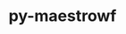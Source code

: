 ---
title: "py-maestrowf"
layout: cache
categories: [package, develop]
meta: {"versions": ["1.1.9"], "compilers": ["gcc@=7.5.0"], "oss": ["ubuntu18.04"], "platforms": ["linux"], "targets": ["x86_64_v3"], "stacks": ["radiuss", "root"], "num_specs": 26, "num_specs_by_stack": {"radiuss": 26, "root": 26}}
spec_details: [{"hash": "sau4oqvxm5a7h5v5efvilhwr3plgpb7g", "compiler": "gcc@=7.5.0", "versions": ["1.1.9"], "os": "ubuntu18.04", "platform": "linux", "target": "x86_64_v3", "variants": ["build_system=python_pip"], "stacks": ["radiuss", "root"], "size": "-", "tarball": "https://binaries.spack.io/develop/build_cache/linux-ubuntu18.04-x86_64_v3/gcc-7.5.0/py-maestrowf-1.1.9/linux-ubuntu18.04-x86_64_v3-gcc-7.5.0-py-maestrowf-1.1.9-sau4oqvxm5a7h5v5efvilhwr3plgpb7g.spack"}, {"hash": "bmslxais6qyhapy5neqep6hwgmvujrha", "compiler": "gcc@=7.5.0", "versions": ["1.1.9"], "os": "ubuntu18.04", "platform": "linux", "target": "x86_64_v3", "variants": ["build_system=python_pip"], "stacks": ["radiuss", "root"], "size": "-", "tarball": "https://binaries.spack.io/develop/build_cache/linux-ubuntu18.04-x86_64_v3/gcc-7.5.0/py-maestrowf-1.1.9/linux-ubuntu18.04-x86_64_v3-gcc-7.5.0-py-maestrowf-1.1.9-bmslxais6qyhapy5neqep6hwgmvujrha.spack"}, {"hash": "j2bay3jhjbokaxh6lzg7x7djxmd5bn2d", "compiler": "gcc@=7.5.0", "versions": ["1.1.9"], "os": "ubuntu18.04", "platform": "linux", "target": "x86_64_v3", "variants": ["build_system=python_pip"], "stacks": ["radiuss", "root"], "size": "-", "tarball": "https://binaries.spack.io/develop/build_cache/linux-ubuntu18.04-x86_64_v3/gcc-7.5.0/py-maestrowf-1.1.9/linux-ubuntu18.04-x86_64_v3-gcc-7.5.0-py-maestrowf-1.1.9-j2bay3jhjbokaxh6lzg7x7djxmd5bn2d.spack"}, {"hash": "4myrfdpl7q552yvyyry74ehjz5elxhit", "compiler": "gcc@=7.5.0", "versions": ["1.1.9"], "os": "ubuntu18.04", "platform": "linux", "target": "x86_64_v3", "variants": ["build_system=python_pip"], "stacks": ["radiuss", "root"], "size": "-", "tarball": "https://binaries.spack.io/develop/build_cache/linux-ubuntu18.04-x86_64_v3/gcc-7.5.0/py-maestrowf-1.1.9/linux-ubuntu18.04-x86_64_v3-gcc-7.5.0-py-maestrowf-1.1.9-4myrfdpl7q552yvyyry74ehjz5elxhit.spack"}, {"hash": "hozjutwhaejezlybqvf5jea3cklunhtw", "compiler": "gcc@=7.5.0", "versions": ["1.1.9"], "os": "ubuntu18.04", "platform": "linux", "target": "x86_64_v3", "variants": ["build_system=python_pip"], "stacks": ["radiuss", "root"], "size": "-", "tarball": "https://binaries.spack.io/develop/build_cache/linux-ubuntu18.04-x86_64_v3/gcc-7.5.0/py-maestrowf-1.1.9/linux-ubuntu18.04-x86_64_v3-gcc-7.5.0-py-maestrowf-1.1.9-hozjutwhaejezlybqvf5jea3cklunhtw.spack"}, {"hash": "my3g5zzask7yudaxgmev2ogkorygi3ns", "compiler": "gcc@=7.5.0", "versions": ["1.1.9"], "os": "ubuntu18.04", "platform": "linux", "target": "x86_64_v3", "variants": ["build_system=python_pip"], "stacks": ["radiuss", "root"], "size": "-", "tarball": "https://binaries.spack.io/develop/build_cache/linux-ubuntu18.04-x86_64_v3/gcc-7.5.0/py-maestrowf-1.1.9/linux-ubuntu18.04-x86_64_v3-gcc-7.5.0-py-maestrowf-1.1.9-my3g5zzask7yudaxgmev2ogkorygi3ns.spack"}, {"hash": "kfls4mkezobl2xv7utrcfgwhebsfkyg5", "compiler": "gcc@=7.5.0", "versions": ["1.1.9"], "os": "ubuntu18.04", "platform": "linux", "target": "x86_64_v3", "variants": ["build_system=python_pip"], "stacks": ["radiuss", "root"], "size": "-", "tarball": "https://binaries.spack.io/develop/build_cache/linux-ubuntu18.04-x86_64_v3/gcc-7.5.0/py-maestrowf-1.1.9/linux-ubuntu18.04-x86_64_v3-gcc-7.5.0-py-maestrowf-1.1.9-kfls4mkezobl2xv7utrcfgwhebsfkyg5.spack"}, {"hash": "cerxcsjfv7gzl47wgk4wn772wjljgkzu", "compiler": "gcc@=7.5.0", "versions": ["1.1.9"], "os": "ubuntu18.04", "platform": "linux", "target": "x86_64_v3", "variants": ["build_system=python_pip"], "stacks": ["radiuss", "root"], "size": "-", "tarball": "https://binaries.spack.io/develop/build_cache/linux-ubuntu18.04-x86_64_v3/gcc-7.5.0/py-maestrowf-1.1.9/linux-ubuntu18.04-x86_64_v3-gcc-7.5.0-py-maestrowf-1.1.9-cerxcsjfv7gzl47wgk4wn772wjljgkzu.spack"}, {"hash": "ny572i6wwtiweon72goa4yoskzcqafys", "compiler": "gcc@=7.5.0", "versions": ["1.1.9"], "os": "ubuntu18.04", "platform": "linux", "target": "x86_64_v3", "variants": ["build_system=python_pip"], "stacks": ["radiuss", "root"], "size": "-", "tarball": "https://binaries.spack.io/develop/build_cache/linux-ubuntu18.04-x86_64_v3/gcc-7.5.0/py-maestrowf-1.1.9/linux-ubuntu18.04-x86_64_v3-gcc-7.5.0-py-maestrowf-1.1.9-ny572i6wwtiweon72goa4yoskzcqafys.spack"}, {"hash": "2hqk2o4ug4cxbfvgzm6t6qldfn5thbdr", "compiler": "gcc@=7.5.0", "versions": ["1.1.9"], "os": "ubuntu18.04", "platform": "linux", "target": "x86_64_v3", "variants": ["build_system=python_pip"], "stacks": ["radiuss", "root"], "size": "-", "tarball": "https://binaries.spack.io/develop/build_cache/linux-ubuntu18.04-x86_64_v3/gcc-7.5.0/py-maestrowf-1.1.9/linux-ubuntu18.04-x86_64_v3-gcc-7.5.0-py-maestrowf-1.1.9-2hqk2o4ug4cxbfvgzm6t6qldfn5thbdr.spack"}, {"hash": "2km3x5eezcnultrz644vpzjrbfgw2xki", "compiler": "gcc@=7.5.0", "versions": ["1.1.9"], "os": "ubuntu18.04", "platform": "linux", "target": "x86_64_v3", "variants": ["build_system=python_pip"], "stacks": ["radiuss", "root"], "size": "-", "tarball": "https://binaries.spack.io/develop/build_cache/linux-ubuntu18.04-x86_64_v3/gcc-7.5.0/py-maestrowf-1.1.9/linux-ubuntu18.04-x86_64_v3-gcc-7.5.0-py-maestrowf-1.1.9-2km3x5eezcnultrz644vpzjrbfgw2xki.spack"}, {"hash": "6vvbcytqvrvk3tw4c6h2uaeqe7owh74e", "compiler": "gcc@=7.5.0", "versions": ["1.1.9"], "os": "ubuntu18.04", "platform": "linux", "target": "x86_64_v3", "variants": ["build_system=python_pip"], "stacks": ["radiuss", "root"], "size": "-", "tarball": "https://binaries.spack.io/develop/build_cache/linux-ubuntu18.04-x86_64_v3/gcc-7.5.0/py-maestrowf-1.1.9/linux-ubuntu18.04-x86_64_v3-gcc-7.5.0-py-maestrowf-1.1.9-6vvbcytqvrvk3tw4c6h2uaeqe7owh74e.spack"}, {"hash": "hjbapwugl7xqalyqkcetwgpd7atfm6fz", "compiler": "gcc@=7.5.0", "versions": ["1.1.9"], "os": "ubuntu18.04", "platform": "linux", "target": "x86_64_v3", "variants": ["build_system=python_pip"], "stacks": ["radiuss", "root"], "size": "-", "tarball": "https://binaries.spack.io/develop/build_cache/linux-ubuntu18.04-x86_64_v3/gcc-7.5.0/py-maestrowf-1.1.9/linux-ubuntu18.04-x86_64_v3-gcc-7.5.0-py-maestrowf-1.1.9-hjbapwugl7xqalyqkcetwgpd7atfm6fz.spack"}, {"hash": "5h6zesks5urrt3hlbfajugoz5wi4ebfc", "compiler": "gcc@=7.5.0", "versions": ["1.1.9"], "os": "ubuntu18.04", "platform": "linux", "target": "x86_64_v3", "variants": ["build_system=python_pip"], "stacks": ["radiuss", "root"], "size": "-", "tarball": "https://binaries.spack.io/develop/build_cache/linux-ubuntu18.04-x86_64_v3/gcc-7.5.0/py-maestrowf-1.1.9/linux-ubuntu18.04-x86_64_v3-gcc-7.5.0-py-maestrowf-1.1.9-5h6zesks5urrt3hlbfajugoz5wi4ebfc.spack"}, {"hash": "3ymeqmyu53cl46ejxftehhb34ol3xf6q", "compiler": "gcc@=7.5.0", "versions": ["1.1.9"], "os": "ubuntu18.04", "platform": "linux", "target": "x86_64_v3", "variants": ["build_system=python_pip"], "stacks": ["radiuss", "root"], "size": "-", "tarball": "https://binaries.spack.io/develop/build_cache/linux-ubuntu18.04-x86_64_v3/gcc-7.5.0/py-maestrowf-1.1.9/linux-ubuntu18.04-x86_64_v3-gcc-7.5.0-py-maestrowf-1.1.9-3ymeqmyu53cl46ejxftehhb34ol3xf6q.spack"}, {"hash": "ot3mgap3e6srykvlz2eizws63nucvi5c", "compiler": "gcc@=7.5.0", "versions": ["1.1.9"], "os": "ubuntu18.04", "platform": "linux", "target": "x86_64_v3", "variants": ["build_system=python_pip"], "stacks": ["radiuss", "root"], "size": "-", "tarball": "https://binaries.spack.io/develop/build_cache/linux-ubuntu18.04-x86_64_v3/gcc-7.5.0/py-maestrowf-1.1.9/linux-ubuntu18.04-x86_64_v3-gcc-7.5.0-py-maestrowf-1.1.9-ot3mgap3e6srykvlz2eizws63nucvi5c.spack"}, {"hash": "qpdcwg2pj67wmx3texp5q7qeoygpvaii", "compiler": "gcc@=7.5.0", "versions": ["1.1.9"], "os": "ubuntu18.04", "platform": "linux", "target": "x86_64_v3", "variants": ["build_system=python_pip"], "stacks": ["radiuss", "root"], "size": "-", "tarball": "https://binaries.spack.io/develop/build_cache/linux-ubuntu18.04-x86_64_v3/gcc-7.5.0/py-maestrowf-1.1.9/linux-ubuntu18.04-x86_64_v3-gcc-7.5.0-py-maestrowf-1.1.9-qpdcwg2pj67wmx3texp5q7qeoygpvaii.spack"}, {"hash": "sxcdgudlui4so5xb65jafoljtwey3q4k", "compiler": "gcc@=7.5.0", "versions": ["1.1.9"], "os": "ubuntu18.04", "platform": "linux", "target": "x86_64_v3", "variants": ["build_system=python_pip"], "stacks": ["radiuss", "root"], "size": "-", "tarball": "https://binaries.spack.io/develop/build_cache/linux-ubuntu18.04-x86_64_v3/gcc-7.5.0/py-maestrowf-1.1.9/linux-ubuntu18.04-x86_64_v3-gcc-7.5.0-py-maestrowf-1.1.9-sxcdgudlui4so5xb65jafoljtwey3q4k.spack"}, {"hash": "rscwpuqbanvsxrj6wg2ebdediqinovg2", "compiler": "gcc@=7.5.0", "versions": ["1.1.9"], "os": "ubuntu18.04", "platform": "linux", "target": "x86_64_v3", "variants": ["build_system=python_pip"], "stacks": ["radiuss", "root"], "size": "-", "tarball": "https://binaries.spack.io/develop/build_cache/linux-ubuntu18.04-x86_64_v3/gcc-7.5.0/py-maestrowf-1.1.9/linux-ubuntu18.04-x86_64_v3-gcc-7.5.0-py-maestrowf-1.1.9-rscwpuqbanvsxrj6wg2ebdediqinovg2.spack"}, {"hash": "twefif5op3r6xm5bvg2citz2oc3ts76k", "compiler": "gcc@=7.5.0", "versions": ["1.1.9"], "os": "ubuntu18.04", "platform": "linux", "target": "x86_64_v3", "variants": ["build_system=python_pip"], "stacks": ["radiuss", "root"], "size": "-", "tarball": "https://binaries.spack.io/develop/build_cache/linux-ubuntu18.04-x86_64_v3/gcc-7.5.0/py-maestrowf-1.1.9/linux-ubuntu18.04-x86_64_v3-gcc-7.5.0-py-maestrowf-1.1.9-twefif5op3r6xm5bvg2citz2oc3ts76k.spack"}, {"hash": "tfxn2ulpqvatj3yav5ywwzeqqb2tuzf3", "compiler": "gcc@=7.5.0", "versions": ["1.1.9"], "os": "ubuntu18.04", "platform": "linux", "target": "x86_64_v3", "variants": ["build_system=python_pip"], "stacks": ["radiuss", "root"], "size": "-", "tarball": "https://binaries.spack.io/develop/build_cache/linux-ubuntu18.04-x86_64_v3/gcc-7.5.0/py-maestrowf-1.1.9/linux-ubuntu18.04-x86_64_v3-gcc-7.5.0-py-maestrowf-1.1.9-tfxn2ulpqvatj3yav5ywwzeqqb2tuzf3.spack"}, {"hash": "t2chlza4gv5uiqsge33ldljmfz7blamb", "compiler": "gcc@=7.5.0", "versions": ["1.1.9"], "os": "ubuntu18.04", "platform": "linux", "target": "x86_64_v3", "variants": ["build_system=python_pip"], "stacks": ["radiuss", "root"], "size": "-", "tarball": "https://binaries.spack.io/develop/build_cache/linux-ubuntu18.04-x86_64_v3/gcc-7.5.0/py-maestrowf-1.1.9/linux-ubuntu18.04-x86_64_v3-gcc-7.5.0-py-maestrowf-1.1.9-t2chlza4gv5uiqsge33ldljmfz7blamb.spack"}, {"hash": "xvgxt3ibnqclindrs4mewchl7qoz3vqa", "compiler": "gcc@=7.5.0", "versions": ["1.1.9"], "os": "ubuntu18.04", "platform": "linux", "target": "x86_64_v3", "variants": ["build_system=python_pip"], "stacks": ["radiuss", "root"], "size": "-", "tarball": "https://binaries.spack.io/develop/build_cache/linux-ubuntu18.04-x86_64_v3/gcc-7.5.0/py-maestrowf-1.1.9/linux-ubuntu18.04-x86_64_v3-gcc-7.5.0-py-maestrowf-1.1.9-xvgxt3ibnqclindrs4mewchl7qoz3vqa.spack"}, {"hash": "y7mjwgzmm2yew5ip6v7hkocpgb3ywftg", "compiler": "gcc@=7.5.0", "versions": ["1.1.9"], "os": "ubuntu18.04", "platform": "linux", "target": "x86_64_v3", "variants": ["build_system=python_pip"], "stacks": ["radiuss", "root"], "size": "-", "tarball": "https://binaries.spack.io/develop/build_cache/linux-ubuntu18.04-x86_64_v3/gcc-7.5.0/py-maestrowf-1.1.9/linux-ubuntu18.04-x86_64_v3-gcc-7.5.0-py-maestrowf-1.1.9-y7mjwgzmm2yew5ip6v7hkocpgb3ywftg.spack"}, {"hash": "qbmwc3f3wurlssghuelud2ljg2w7fupx", "compiler": "gcc@=7.5.0", "versions": ["1.1.9"], "os": "ubuntu18.04", "platform": "linux", "target": "x86_64_v3", "variants": ["build_system=python_pip"], "stacks": ["radiuss", "root"], "size": "-", "tarball": "https://binaries.spack.io/develop/build_cache/linux-ubuntu18.04-x86_64_v3/gcc-7.5.0/py-maestrowf-1.1.9/linux-ubuntu18.04-x86_64_v3-gcc-7.5.0-py-maestrowf-1.1.9-qbmwc3f3wurlssghuelud2ljg2w7fupx.spack"}, {"hash": "vb3rkafbk2tgobbwragjriwbhof4j35c", "compiler": "gcc@=7.5.0", "versions": ["1.1.9"], "os": "ubuntu18.04", "platform": "linux", "target": "x86_64_v3", "variants": ["build_system=python_pip"], "stacks": ["radiuss", "root"], "size": "-", "tarball": "https://binaries.spack.io/develop/build_cache/linux-ubuntu18.04-x86_64_v3/gcc-7.5.0/py-maestrowf-1.1.9/linux-ubuntu18.04-x86_64_v3-gcc-7.5.0-py-maestrowf-1.1.9-vb3rkafbk2tgobbwragjriwbhof4j35c.spack"}]
---